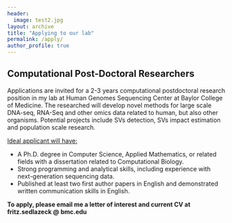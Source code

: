 ```yaml
---
header:
  image: test2.jpg
layout: archive
title: "Applying to our lab"
permalink: /apply/
author_profile: true
---
```



## Computational Post-Doctoral Researchers
Applications are invited for a 2-3 years computational postdoctoral research position in my lab at Human Genomes Sequencing Center at Baylor College of Medicine. The researched will develop novel methods for large scale DNA-seq, RNA-Seq and other omics data related to human, but also other organisms. Potential projects include SVs detection, SVs impact estimation and population scale research.

<ins>Ideal applicant will have:</ins>

* A Ph.D. degree in Computer Science, Applied Mathematics, or related fields with a dissertation related to Computational Biology.
* Strong programming and analytical skills, including experience with next-generation sequencing data.
* Published at least two first author papers in English and demonstrated written communication skills in English.

<strong> To apply, please email me a letter of interest and current CV at fritz.sedlazeck @ bmc.edu <strong>

